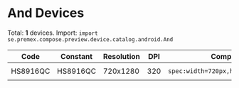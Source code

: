 # And Devices

Total: **1** devices. Import: `import se.premex.compose.preview.device.catalog.android.And`

| Code | Constant | Resolution | DPI | Compose Spec | Preview Usage |
|------|----------|------------|-----|-------------|---------------|
| HS8916QC | HS8916QC | 720x1280 | 320 | `spec:width=720px,height=1280px,dpi=320` | `@Preview(device = And.HS8916QC)` |

<!-- Generated automatically. Do not edit manually. -->
